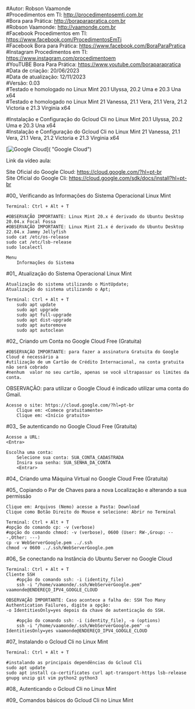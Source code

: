 #Autor: Robson Vaamonde<br>
#Procedimentos em TI: http://procedimentosemti.com.br<br>
#Bora para Prática: http://boraparapratica.com.br<br>
#Robson Vaamonde: http://vaamonde.com.br<br>
#Facebook Procedimentos em TI: https://www.facebook.com/ProcedimentosEmTi<br>
#Facebook Bora para Prática: https://www.facebook.com/BoraParaPratica<br>
#Instagram Procedimentos em TI: https://www.instagram.com/procedimentoem<br>
#YouTUBE Bora Para Prática: https://www.youtube.com/boraparapratica<br>
#Data de criação: 20/06/2023<br>
#Data de atualização: 12/11/2023<br>
#Versão: 0.03<br>
#Testado e homologado no Linux Mint 20.1 Ulyssa, 20.2 Uma e 20.3 Una x64<br>
#Testado e homologado no Linux Mint 21 Vanessa, 21.1 Vera, 21.1 Vera, 21.2 Victoria e 21.3 Virginia x64

#Instalação e Configuração do Gcloud Cli no Linux Mint 20.1 Ulyssa, 20.2 Uma e 20.3 Una x64<br>
#Instalação e Configuração do Gcloud Cli no Linux Mint 21 Vanessa, 21.1 Vera, 21.1 Vera, 21.2 Victoria e 21.3 Virginia x64

[![Google Cloud](http://img.youtube.com/vi//0.jpg)]( "Google Cloud")

Link da vídeo aula: 

Site Oficial do Google Cloud: https://cloud.google.com/?hl=pt-br<br>
Site Oficial do Google Cli: https://cloud.google.com/sdk/docs/install?hl=pt-br

#00_ Verificando as Informações do Sistema Operacional Linux Mint<br>

	Terminal: Ctrl + Alt + T

	#OBSERVAÇÃO IMPORTANTE: Linux Mint 20.x é derivado do Ubuntu Desktop 20.04.x Focal Fossa 
	#OBSERVAÇÃO IMPORTANTE: Linux Mint 21.x é derivado do Ubuntu Desktop 22.04.x Jammy Jellyfish
	sudo cat /etc/os-release
	sudo cat /etc/lsb-release
	sudo localectl

	Menu
		Informações do Sistema

#01_ Atualização do Sistema Operacional Linux Mint<br>

	Atualização do sistema utilizando o MintUpdate;
	Atualização do sistema utilizando o Apt;

	Terminal: Ctrl + Alt + T
		sudo apt update
		sudo apt upgrade
		sudo apt full-upgrade
		sudo apt dist-upgrade
		sudo apt autoremove
		sudo apt autoclean

#02_ Criando um Conta no Google Cloud Free (Gratuita)<br>

	#OBSERVAÇÃO IMPORTANTE: para fazer a assinatura Gratuita do Google Cloud é necessário a 
	#utilização de um Cartão de Crédito Internacional, na conta gratuita não será cobrado 
	#nenhum  valor no seu cartão, apenas se você ultrapassar os limites da conta.

OBSERVAÇÃO: para utilizar o Google Cloud é indicado utilizar uma conta do Gmail.

	Acesse o site: https://cloud.google.com/?hl=pt-br
		Clique em: <Comece gratuitamente>
		Clique em: <Início gratuito>


#03_ Se autenticando no Google Cloud Free (Gratuita)<br>

	Acesse a URL: 
	<Entra>

	Escolha uma conta: 
		Selecione sua conta: SUA_CONTA_CADASTRADA
		Insira sua senha: SUA_SENHA_DA_CONTA
		<Entrar>

#04_ Criando uma Máquina Virtual no Google Cloud Free (Gratuita)<br>

#05_ Copiando o Par de Chaves para a nova Localização e alterando a sua permissão<br>

	Clique em: Arquivos (Nemo) acesse a Pasta: Download
	Clique como Botão Direito do Mouse e selecione: Abrir no Terminal

	Terminal: Ctrl + Alt + T
	#opção do comando cp: -v (verbose)
	#opção do comando chmod: -v (verbose), 0600 (User: RW-,Group: ---,Other: ---)
	cp -v WebServerGoogle.pem ../.ssh
	chmod -v 0600 ../.ssh/WebServerGoogle.pem

#06_ Se conectando na Instância do Ubuntu Server no Google Cloud<br>

	Terminal: Ctrl + Alt + T	
	Cliente SSH
		#opção do comando ssh: -i (identity_file)
		ssh -i "/home/vaamonde/.ssh/WebServerGoogle.pem" vaamonde@ENDEREÇO_IPV4_GOOGLE_CLOUD

	OBSERVAÇÃO IMPORTANTE: Caso acontece a falha de: SSH Too Many Authentication Failures, digite a opção: 
	-o IdentitiesOnly=yes depois da chave de autenticação do SSH.
	
		#opção do comando ssh: -i (identity_file), -o (options)
		ssh -i "/home/vaamonde/.ssh/WebServerGoogle.pem" -o IdentitiesOnly=yes vaamonde@ENDEREÇO_IPV4_GOOGLE_CLOUD

#07_ Instalando o Gcloud Cli no Linux Mint<br>

	Terminal: Ctrl + Alt + T
	
	#instalando as principais dependências do Gcloud Cli
	sudo apt update
	sudo apt install ca-certificates curl apt-transport-https lsb-release gnupg unzip git vim python2 python3

#08_ Autenticando o Gcloud Cli no Linux Mint<br>


#09_ Comandos básicos do Gcloud Cli no Linux Mint<br>
